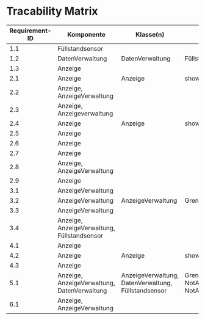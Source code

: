 # Tracability Matrix

| Requirement-ID | Komponente                         | Klasse(n)                                          | Schnittstelle(n)                                            | Testfall    
|----------------|------------------------------------|----------------------------------------------------|-------------------------------------------------------------|--------------
| 1.1 | Füllstandsensor | | 
| 1.2 | DatenVerwaltung | DatenVerwaltung | Füllstand(Sensor.getSensordaten())
| 1.3 | Anzeige         | |
| 2.1 | Anzeige         | Anzeige | showAnzeige(anzeigeVerwaltung.GrenzeErreicht()
| 2.2 | Anzeige, AnzeigeVerwaltung | | 
| 2.3 | Anzeige, Anzeigeverwaltung | | 
| 2.4 | Anzeige         | Anzeige | showAnzeige(anzeigeVerwaltung.GrenzeErreicht()
| 2.5 | Anzeige         | |
| 2.6 | Anzeige         | | 
| 2.7 | Anzeige         | | 
| 2.8 | Anzeige, AnzeigeVerwaltung | | 
| 2.9 | Anzeige         | | 
| 3.1 | AnzeigeVerwaltung | | 
| 3.2 | AnzeigeVerwaltung | AnzeigeVerwaltung | GrenzeErreicht() 
| 3.3 | AnzeigeVerwaltung | | 
| 3.4 | Anzeige, AnzeigeVerwaltung, Füllstandsensor | | 
| 4.1 | Anzeige           | | 
| 4.2 | Anzeige           | Anzeige | showAnzeige(anzeigeVerwaltung.GrenzeErreicht()
| 4.3 | Anzeige           | | 
| 5.1 | Anzeige, AnzeigeVerwaltung, DatenVerwaltung | AnzeigeVerwaltung, DatenVerwaltung, Füllstandsensor | GrenzeErreicht(datenVerwaltung.Füllstand()), NotAus(anzeigeVerwaltung.GrenzeErreicht(), NotAus()  
| 6.1 | Anzeige, AnzeigeVerwaltung | | 

